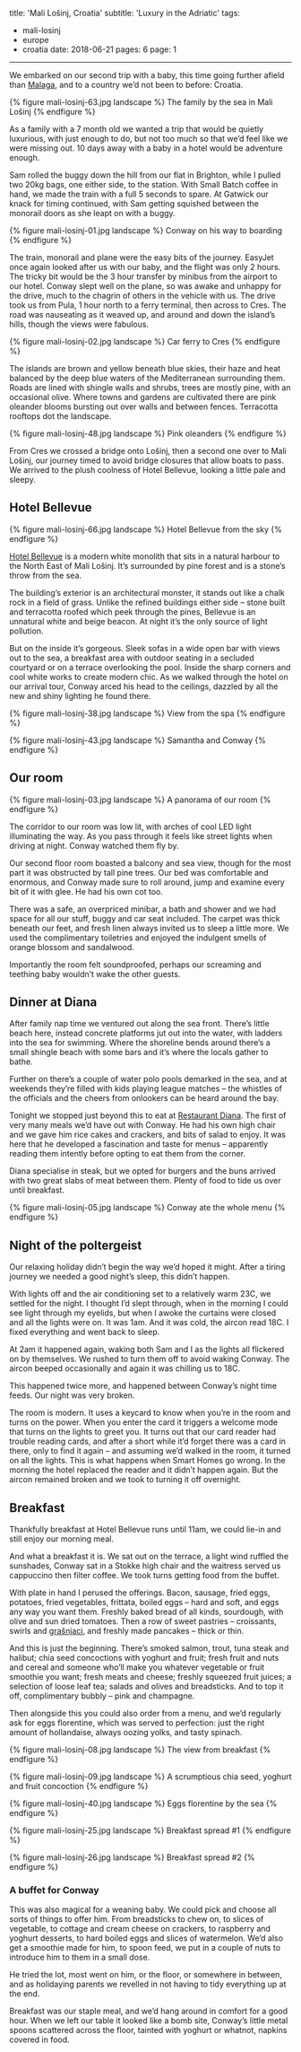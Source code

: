 title: 'Mali Lošinj, Croatia'
subtitle: 'Luxury in the Adriatic'
tags:
  - mali-losinj
  - europe
  - croatia
date: 2018-06-21
pages: 6
page: 1
---

We embarked on our second trip with a baby, this time going further afield than [Malaga](/malaga-spain), and to a country we’d not been to before: Croatia.

{% figure mali-losinj-63.jpg landscape %}
The family by the sea in Mali Lošinj
{% endfigure %}

As a family with a 7 month old we wanted a trip that would be quietly luxurious, with just enough to do, but not too much so that we’d feel like we were missing out. 10 days away with a baby in a hotel would be adventure enough.

Sam rolled the buggy down the hill from our flat in Brighton, while I pulled two 20kg bags, one either side, to the station. With Small Batch coffee in hand, we made the train with a full 5 seconds to spare. At Gatwick our knack for timing continued, with Sam getting squished between the monorail doors as she leapt on with a buggy.

{% figure mali-losinj-01.jpg landscape %}
Conway on his way to boarding
{% endfigure %}

The train, monorail and plane were the easy bits of the journey. EasyJet once again looked after us with our baby, and the flight was only 2 hours. The tricky bit would be the 3 hour transfer by minibus from the airport to our hotel. Conway slept well on the plane, so was awake and unhappy for the drive, much to the chagrin of others in the vehicle with us. The drive took us from Pula, 1 hour north to a ferry terminal, then across to Cres. The road was nauseating as it weaved up, and around and down the island’s hills, though the views were fabulous.

{% figure mali-losinj-02.jpg landscape %}
Car ferry to Cres
{% endfigure %}

The islands are brown and yellow beneath blue skies, their haze and heat balanced by the deep blue waters of the Mediterranean surrounding them. Roads are lined with shingle walls and shrubs, trees are mostly pine, with an occasional olive. Where towns and gardens are cultivated there are pink oleander blooms bursting out over walls and between fences. Terracotta rooftops dot the landscape.

{% figure mali-losinj-48.jpg landscape %}
Pink oleanders
{% endfigure %}

From Cres we crossed a bridge onto Lošinj, then a second one over to Mali Lošinj, our journey timed to avoid bridge closures that allow boats to pass. We arrived to the plush coolness of Hotel Bellevue, looking a little pale and sleepy.

## Hotel Bellevue

{% figure mali-losinj-66.jpg landscape %}
Hotel Bellevue from the sky
{% endfigure %}

[Hotel Bellevue](https://www.losinj-hotels.com/en/hotels-and-villas/hotel-bellevue/) is a modern white monolith that sits in a natural harbour to the North East of Mali Lošinj. It’s surrounded by pine forest and is a stone’s throw from the sea.

The building’s exterior is an architectural monster, it stands out like a chalk rock in a field of grass. Unlike the refined buildings either side – stone built and terracotta roofed which peek through the pines, Bellevue is an unnatural white and beige beacon. At night it’s the only source of light pollution.

But on the inside it’s gorgeous. Sleek sofas in a wide open bar with views out to the sea, a breakfast area with outdoor seating in a secluded courtyard or on a terrace overlooking the pool. Inside the sharp corners and cool white works to create modern chic. As we walked through the hotel on our arrival tour, Conway arced his head to the ceilings, dazzled by all the new and shiny lighting he found there.

{% figure mali-losinj-38.jpg landscape %}
View from the spa
{% endfigure %}

{% figure mali-losinj-43.jpg landscape %}
Samantha and Conway
{% endfigure %}

## Our room

{% figure mali-losinj-03.jpg landscape %}
A panorama of our room
{% endfigure %}

The corridor to our room was low lit, with arches of cool LED light illuminating the way. As you pass through it feels like street lights when driving at night. Conway watched them fly by.

Our second floor room boasted a balcony and sea view, though for the most part it was obstructed by tall pine trees. Our bed was comfortable and enormous, and Conway made sure to roll around, jump and examine every bit of it with glee. He had his own cot too.

There was a safe, an overpriced minibar, a bath and shower and we had space for all our stuff, buggy and car seat included. The carpet was thick beneath our feet, and fresh linen always invited us to sleep a little more. We used the complimentary toiletries and enjoyed the indulgent smells of orange blossom and sandalwood.

Importantly the room felt soundproofed, perhaps our screaming and teething baby wouldn’t wake the other guests.

## Dinner at Diana

After family nap time we ventured out along the sea front. There’s little beach here, instead concrete platforms jut out into the water, with ladders into the sea for swimming. Where the shoreline bends around there’s a small shingle beach with some bars and it’s where the locals gather to bathe.

Further on there’s a couple of water polo pools demarked in the sea, and at weekends they’re filled with kids playing league matches – the whistles of the officials and the cheers from onlookers can be heard around the bay.

Tonight we stopped just beyond this to eat at [Restaurant Diana](https://www.tripadvisor.co.uk/Restaurant_Review-g297514-d3371990-Reviews-Restaurant_Diana-Mali_Losinj_Losinj_Island_Kvarner_Bay_Islands_Primorje_Gorski_Ko.html). The first of very many meals we’d have out with Conway. He had his own high chair and we gave him rice cakes and crackers, and bits of salad to enjoy. It was here that he developed a fascination and taste for menus – apparently reading them intently before opting to eat them from the corner.

Diana specialise in steak, but we opted for burgers and the buns arrived with two great slabs of meat between them.  Plenty of food to tide us over until breakfast.

{% figure mali-losinj-05.jpg landscape %}
Conway ate the whole menu
{% endfigure %}

## Night of the poltergeist

Our relaxing holiday didn’t begin the way we’d hoped it might. After a tiring journey we needed a good night’s sleep, this didn’t happen.

With lights off and the air conditioning set to a relatively warm 23C, we settled for the night. I thought I’d slept through, when in the morning I could see light through my eyelids, but when I awoke the curtains were closed and all the lights were on. It was 1am. And it was cold, the aircon read 18C. I fixed everything and went back to sleep.

At 2am it happened again, waking both Sam and I as the lights all flickered on by themselves. We rushed to turn them off to avoid waking Conway. The aircon beeped occasionally and again it was chilling us to 18C.

This happened twice more, and happened between Conway’s night time feeds. Our night was very broken.

The room is modern. It uses a keycard to know when you’re in the room and turns on the power. When you enter the card it triggers a welcome mode that turns on the lights to greet you. It turns out that our card reader had trouble reading cards, and after a short while it’d forget there was a card in there, only to find it again – and assuming we’d walked in the room, it turned on all the lights. This is what happens when Smart Homes go wrong. In the morning the hotel replaced the reader and it didn’t happen again. But the aircon remained broken and we took to turning it off overnight.

## Breakfast

Thankfully breakfast at Hotel Bellevue runs until 11am, we could lie-in and still enjoy our morning meal.

And what a breakfast it is. We sat out on the terrace, a light wind ruffled the sunshades, Conway sat in a Stokke high chair and the waitress served us cappuccino then filter coffee. We took turns getting food from the buffet.

With plate in hand I perused the offerings. Bacon, sausage, fried eggs, potatoes, fried vegetables, frittata, boiled eggs – hard and soft, and eggs any way you want them. Freshly baked bread of all kinds, sourdough, with olive and sun dried tomatoes. Then a row of sweet pastries – croissants, swirls and [grašnjaci](https://www.coolinarika.com/recept/grasnjaki/), and freshly made pancakes – thick or thin.

And this is just the beginning. There’s smoked salmon, trout, tuna steak and halibut; chia seed concoctions with yoghurt and fruit; fresh fruit and nuts and cereal and someone who’ll make you whatever vegetable or fruit smoothie you want; fresh meats and cheese; freshly squeezed fruit juices; a selection of loose leaf tea; salads and olives and breadsticks. And to top it off, complimentary bubbly – pink and champagne.

Then alongside this you could also order from a menu, and we’d regularly ask for eggs florentine, which was served to perfection: just the right amount of hollandaise, always oozing yolks, and tasty spinach.

{% figure mali-losinj-08.jpg landscape %}
The view from breakfast
{% endfigure %}

{% figure mali-losinj-09.jpg landscape %}
A scrumptious chia seed, yoghurt and fruit concoction
{% endfigure %}

{% figure mali-losinj-40.jpg landscape %}
Eggs florentine by the sea
{% endfigure %}

{% figure mali-losinj-25.jpg landscape %}
Breakfast spread #1
{% endfigure %}

{% figure mali-losinj-26.jpg landscape %}
Breakfast spread #2
{% endfigure %}

### A buffet for Conway

This was also magical for a weaning baby. We could pick and choose all sorts of things to offer him. From breadsticks to chew on, to slices of vegetable, to cottage and cream cheese on crackers, to raspberry and yoghurt desserts, to hard boiled eggs and slices of watermelon. We’d also get a smoothie made for him, to spoon feed, we put in a couple of nuts to introduce him to them in a small dose.

He tried the lot, most went on him, or the floor, or somewhere in between, and as holidaying parents we revelled in not having to tidy everything up at the end.

Breakfast was our staple meal, and we’d hang around in comfort for a good hour. When we left our table it looked like a bomb site, Conway’s little metal spoons scattered across the floor, tainted with yoghurt or whatnot, napkins covered in food.
